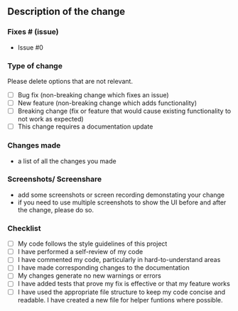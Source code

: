 ## Description of the change


### Fixes # (issue)
- Issue #0

### Type of change

Please delete options that are not relevant.

- [ ] Bug fix (non-breaking change which fixes an issue)
- [ ] New feature (non-breaking change which adds functionality)
- [ ] Breaking change (fix or feature that would cause existing functionality to not work as expected)
- [ ] This change requires a documentation update

### Changes made
- a list of all the changes you made

### Screenshots/ Screenshare
- add some screenshots or screen recording demonstating your change
- if you need to use multiple screenshots to show the UI before and after the change, please do so.

### Checklist
- [ ] My code follows the style guidelines of this project
- [ ] I have performed a self-review of my code
- [ ] I have commented my code, particularly in hard-to-understand areas
- [ ] I have made corresponding changes to the documentation
- [ ] My changes generate no new warnings or errors
- [ ] I have added tests that prove my fix is effective or that my feature works
- [ ] I have used the appropriate file structure to keep my code concise and readable. I have created a new file for helper funtions where possible.
